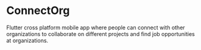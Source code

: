 # ConnectOrg

Flutter cross platform mobile app where people can connect with other organizations to collaborate on different projects and find job opportunities at organizations.